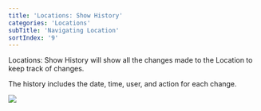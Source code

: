 ```yaml
---
title: 'Locations: Show History'
categories: 'Locations'
subTitle: 'Navigating Location'
sortIndex: '9'
---
```

Locations: Show History will show all the changes made to the Location to keep track of changes.

The history includes the date, time, user, and action for each change.

![](https://cloud.githubusercontent.com/assets/3292593/25652709/25ab1abc-301c-11e7-8adf-00ce08749a3e.png)